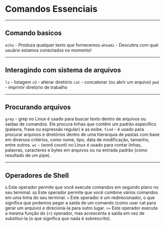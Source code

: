 # Comandos Essenciais



---

## Comando basicos

`echo` - Produza qualquer texto que fornecemos
`whoami` - Descubra com qual usuário estamos conectados no momento!



---

## Interagindo com sistema de arquivos


`ls` - listagem
`cd` - alterar diretório
`cat` - concatenar (ou abrir um arquivo)
`pwd` - imprimir diretório de trabalho



---

## Procurando arquivos


`grep` - grep no Linux é usado para buscar texto dentro de arquivos ou saídas de comandos. Ele procura linhas que contêm um padrão específico (palavra, frase ou expressão regular) e as exibe.
`find` - é usado para procurar arquivos e diretórios dentro de uma hierarquia de pastas com base em diversos critérios, como nome, tipo, data de modificação, tamanho, entre outros.
`wc` - (word count) no Linux é usado para contar linhas, palavras, caracteres e bytes em arquivos ou na entrada padrão (como resultado de um pipe).



---

## Operadores de Shell


`&` Este operador permite que você execute comandos em segundo plano no seu terminal.
`&&` Este operador permite que você combine vários comandos em uma linha do seu terminal.
`>` Este operador é um redirecionador, o que significa que podemos pegar a saída de um comando (como usar cat para gerar um arquivo) e direcioná-la para outro lugar.
`>>` Este operador executa a mesma função do (>) operador, mas acrescenta a saída em vez de substituí-la (o que significa que nada é sobrescrito).


